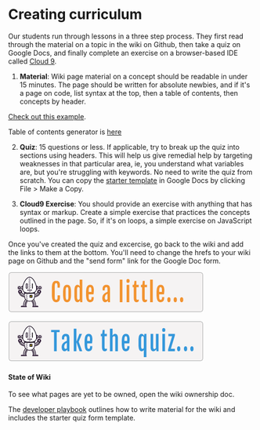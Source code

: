 Creating curriculum
==========

Our students run through lessons in a three step process. They first read through the material on a topic in the wiki on Github, then take a quiz on Google Docs, and finally complete an exercise on a browser-based IDE called [Cloud 9](https://c9.io/). 

1. **Material**: Wiki page material on a concept should be readable in under 15 minutes. The page should be written for absolute newbies, and if it's a page on code, list syntax at the top, then a table of contents, then concepts by header.  

[Check out this example](https://github.com/OperationSpark/variables-and-constants/blob/master/README.md).

Table of contents generator is [here](https://github.com/thlorenz/doctoc) 

2. **Quiz**:  15 questions or less. If applicable, try to break up the quiz into sections using headers. This will help us give remedial help by targeting weaknesses in that particular area, ie, you understand what variables are, but you're struggling with keywords. No need to write the quiz from scratch. You can copy the [starter template](https://docs.google.com/forms/d/1MF5h5uIssiqcpy_I-gyOEgLn5VvmT3_XMPqwNtSE_xk/viewform?edit_requested=true) in Google Docs by clicking File > Make a Copy. 

3. **Cloud9 Exercise**: You should provide an exercise with anything that has syntax or markup. Create a simple exercise that practices the concepts outlined in the page.  So, if it's on loops, a simple exercise on JavaScript loops.

Once you've created the quiz and excercise, go back to the wiki and add the links to them at the bottom. You'll need to change the hrefs to your wiki page on Github and the "send form" link for the Google Doc form. 

<a href="https://github.com/OperationSpark/variables-and-constants/blob/master/README.md" target="_blank"><img src="https://raw.githubusercontent.com/OperationSpark/javascript-wiki/master/images/btn-code.png" alt="Code a little"></a>

<a href="https://docs.google.com/forms/d/1hV_VWLJDcxHBpzSd63q0WzjrkYI19V9Xz7X8Zh2A8kI/viewform?usp=send_form]" target="_blank"><img src="https://raw.githubusercontent.com/OperationSpark/javascript-wiki/master/images/btn-quiz.png" alt="Take the quiz"></a>

#### State of Wiki

To see what pages are yet to be owned, open the wiki ownership doc.

The [developer playbook](https://docs.google.com/document/d/1iWceCMdFMKs3vRl69VptP0fbnurvtSNVkiUR13-GwSc/edit?usp=sharing) outlines how to write material for the wiki and includes the starter quiz form template.

